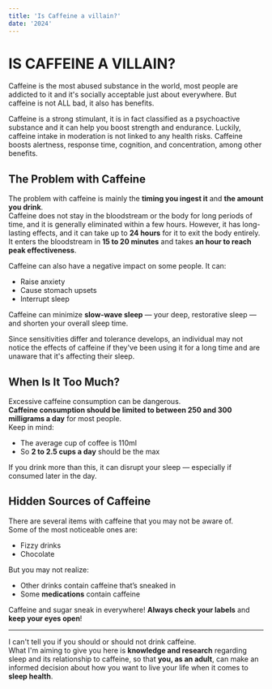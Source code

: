 ```yaml
---
title: 'Is Caffeine a villain?'
date: '2024'
---
```


# IS CAFFEINE A VILLAIN?

Caffeine is the most abused substance in the world, most people are addicted to it and it's socially acceptable just about everywhere. But caffeine is not ALL bad, it also has benefits.

Caffeine is a strong stimulant, it is in fact classified as a psychoactive substance and it can help you boost strength and endurance. Luckily, caffeine intake in moderation is not linked to any health risks. Caffeine boosts alertness, response time, cognition, and concentration, among other benefits.

## The Problem with Caffeine

The problem with caffeine is mainly the **timing you ingest it** and **the amount you drink**.  
Caffeine does not stay in the bloodstream or the body for long periods of time, and it is generally eliminated within a few hours. However, it has long-lasting effects, and it can take up to **24 hours** for it to exit the body entirely.  
It enters the bloodstream in **15 to 20 minutes** and takes **an hour to reach peak effectiveness**.

Caffeine can also have a negative impact on some people. It can:
- Raise anxiety
- Cause stomach upsets
- Interrupt sleep

Caffeine can minimize **slow-wave sleep** — your deep, restorative sleep — and shorten your overall sleep time.

Since sensitivities differ and tolerance develops, an individual may not notice the effects of caffeine if they've been using it for a long time and are unaware that it's affecting their sleep.

## When Is It Too Much?

Excessive caffeine consumption can be dangerous.  
**Caffeine consumption should be limited to between 250 and 300 milligrams a day** for most people.  
Keep in mind:
- The average cup of coffee is 110ml  
- So **2 to 2.5 cups a day** should be the max

If you drink more than this, it can disrupt your sleep — especially if consumed later in the day.

## Hidden Sources of Caffeine

There are several items with caffeine that you may not be aware of.  
Some of the most noticeable ones are:
- Fizzy drinks  
- Chocolate  

But you may not realize:
- Other drinks contain caffeine that’s sneaked in  
- Some **medications** contain caffeine

Caffeine and sugar sneak in everywhere! **Always check your labels** and **keep your eyes open**!

---

I can't tell you if you should or should not drink caffeine.  
What I'm aiming to give you here is **knowledge and research** regarding sleep and its relationship to caffeine, so that **you, as an adult**, can make an informed decision about how you want to live your life when it comes to **sleep health**.
